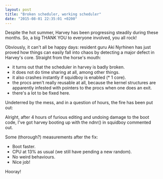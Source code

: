 ```yaml
---
layout: post
title: "Broken scheduler, working scheduler"
date: "2015-08-01 22:35:01 +0200"
---
```

Despite the hot summer, Harvey has been progressing steadily during these months. So, a big THANK YOU to everyone involved, you all rock!

Obviously, it can't all be happy days: resident guru Aki Nyrhinen has just proved how things can easily fall into chaos by detecting a major defect in Harvey's core. Straight from the horse's mouth:

* it turns out that the scheduler in harvey is badly broken.
* it does not do time sharing at all, among other things.
* it also crashes instantly if squidboy is enabled (* 1 core).
* the procs aren't really reusable at all, because the kernel structures are apparently infested with pointers to the procs when one does an exit.
* there's a lot to be fixed here.

Undeterred by the mess, and in a question of hours, the fire has been put out:

 Alright, after 4 hours of furious editing and undoing damage to the boot code, I've got harvey booting up with the ndnr() in squidboy commented out.

Some (thorough?) measurements after the fix:

* Boot faster.
* CPU at 13% as usual (we still have pending a new random).
* No weird behaviours.
* Nice job!

Hooray!
